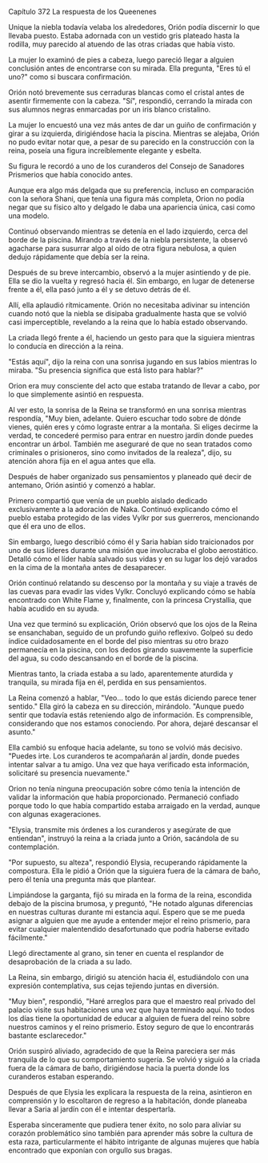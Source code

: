 
Capítulo 372 La respuesta de los Queenenes

Unique la niebla todavía velaba los alrededores, Orión podía discernir lo que llevaba puesto. Estaba adornada con un vestido gris plateado hasta la rodilla, muy parecido al atuendo de las otras criadas que había visto.

La mujer lo examinó de pies a cabeza, luego pareció llegar a alguien conclusión antes de encontrarse con su mirada. Ella pregunta, "Eres tú el uno?" como si buscara confirmación.

Orión notó brevemente sus cerraduras blancas como el cristal antes de asentir firmemente con la cabeza. "Sí", respondió, cerrando la mirada con sus alumnos negras enmarcadas por un iris blanco cristalino.

La mujer lo encuestó una vez más antes de dar un guiño de confirmación y girar a su izquierda, dirigiéndose hacia la piscina. Mientras se alejaba, Orión no pudo evitar notar que, a pesar de su parecido en la construcción con la reina, poseía una figura increíblemente elegante y esbelta.

Su figura le recordó a uno de los curanderos del Consejo de Sanadores Prismerios que había conocido antes.

Aunque era algo más delgada que su preferencia, incluso en comparación con la señora Shani, que tenía una figura más completa, Orion no podía negar que su físico alto y delgado le daba una apariencia única, casi como una modelo.

Continuó observando mientras se detenía en el lado izquierdo, cerca del borde de la piscina. Mirando a través de la niebla persistente, la observó agacharse para susurrar algo al oído de otra figura nebulosa, a quien dedujo rápidamente que debía ser la reina.

Después de su breve intercambio, observó a la mujer asintiendo y de pie. Ella se dio la vuelta y regresó hacia él. Sin embargo, en lugar de detenerse frente a él, ella pasó junto a él y se detuvo detrás de él.

Allí, ella aplaudió rítmicamente. Orión no necesitaba adivinar su intención cuando notó que la niebla se disipaba gradualmente hasta que se volvió casi imperceptible, revelando a la reina que lo había estado observando.

La criada llegó frente a él, haciendo un gesto para que la siguiera mientras lo conducía en dirección a la reina.

"Estás aquí", dijo la reina con una sonrisa jugando en sus labios mientras lo miraba. "Su presencia significa que está listo para hablar?"

Orion era muy consciente del acto que estaba tratando de llevar a cabo, por lo que simplemente asintió en respuesta.

Al ver esto, la sonrisa de la Reina se transformó en una sonrisa mientras respondía, "Muy bien, adelante. Quiero escuchar todo sobre de dónde vienes, quién eres y cómo lograste entrar a la montaña. Si eliges decirme la verdad, te concederé permiso para entrar en nuestro jardín donde puedes encontrar un árbol. También me aseguraré de que no sean tratados como criminales o prisioneros, sino como invitados de la realeza", dijo, su atención ahora fija en el agua antes que ella.

Después de haber organizado sus pensamientos y planeado qué decir de antemano, Orión asintió y comenzó a hablar.

Primero compartió que venía de un pueblo aislado dedicado exclusivamente a la adoración de Naka. Continuó explicando cómo el pueblo estaba protegido de las vides Vylkr por sus guerreros, mencionando que él era uno de ellos.

Sin embargo, luego describió cómo él y Saria habían sido traicionados por uno de sus líderes durante una misión que involucraba el globo aerostático. Detalló cómo el líder había salvado sus vidas y en su lugar los dejó varados en la cima de la montaña antes de desaparecer.

Orión continuó relatando su descenso por la montaña y su viaje a través de las cuevas para evadir las vides Vylkr. Concluyó explicando cómo se había encontrado con White Flame y, finalmente, con la princesa Crystallia, que había acudido en su ayuda.

Una vez que terminó su explicación, Orión observó que los ojos de la Reina se ensanchaban, seguido de un profundo guiño reflexivo. Golpeó su dedo índice cuidadosamente en el borde del piso mientras su otro brazo permanecía en la piscina, con los dedos girando suavemente la superficie del agua, su codo descansando en el borde de la piscina.

Mientras tanto, la criada estaba a su lado, aparentemente aturdida y tranquila, su mirada fija en él, perdida en sus pensamientos.

La Reina comenzó a hablar, "Veo... todo lo que estás diciendo parece tener sentido." Ella giró la cabeza en su dirección, mirándolo. "Aunque puedo sentir que todavía estás reteniendo algo de información. Es comprensible, considerando que nos estamos conociendo. Por ahora, dejaré descansar el asunto."

Ella cambió su enfoque hacia adelante, su tono se volvió más decisivo. "Puedes irte. Los curanderos te acompañarán al jardín, donde puedes intentar salvar a tu amigo. Una vez que haya verificado esta información, solicitaré su presencia nuevamente."

Orion no tenía ninguna preocupación sobre cómo tenía la intención de validar la información que había proporcionado. Permaneció confiado porque todo lo que había compartido estaba arraigado en la verdad, aunque con algunas exageraciones.

"Elysia, transmite mis órdenes a los curanderos y asegúrate de que entiendan", instruyó la reina a la criada junto a Orión, sacándola de su contemplación.

"Por supuesto, su alteza", respondió Elysia, recuperando rápidamente la compostura. Ella le pidió a Orión que la siguiera fuera de la cámara de baño, pero él tenía una pregunta más que plantear.

Limpiándose la garganta, fijó su mirada en la forma de la reina, escondida debajo de la piscina brumosa, y preguntó, "He notado algunas diferencias en nuestras culturas durante mi estancia aquí. Espero que se me pueda asignar a alguien que me ayude a entender mejor el reino prismerio, para evitar cualquier malentendido desafortunado que podría haberse evitado fácilmente."

Llegó directamente al grano, sin tener en cuenta el resplandor de desaprobación de la criada a su lado.

La Reina, sin embargo, dirigió su atención hacia él, estudiándolo con una expresión contemplativa, sus cejas tejiendo juntas en diversión.

"Muy bien", respondió, "Haré arreglos para que el maestro real privado del palacio visite sus habitaciones una vez que haya terminado aquí. No todos los días tiene la oportunidad de educar a alguien de fuera del reino sobre nuestros caminos y el reino prismerio. Estoy seguro de que lo encontrarás bastante esclarecedor."

Orión suspiró aliviado, agradecido de que la Reina pareciera ser más tranquila de lo que su comportamiento sugería. Se volvió y siguió a la criada fuera de la cámara de baño, dirigiéndose hacia la puerta donde los curanderos estaban esperando.

Después de que Elysia les explicara la respuesta de la reina, asintieron en comprensión y lo escoltaron de regreso a la habitación, donde planeaba llevar a Saria al jardín con él e intentar despertarla.

Esperaba sinceramente que pudiera tener éxito, no solo para aliviar su corazón problemático sino también para aprender más sobre la cultura de esta raza, particularmente el hábito intrigante de algunas mujeres que había encontrado que exponían con orgullo sus bragas.
